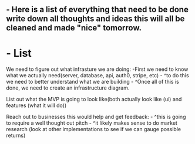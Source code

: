 ## - Here is a list of everything that need to be done write down all thoughts and ideas this will all be cleaned and made "nice" tomorrow.

# - List 

We need to figure out what infrasture we are doing:
    -First we need to know what we actually need(server, database, api, auth0, stripe, etc)
    - ^to do this we need to better understand what we are building 
    - ^Once all of this is done, we need to create an infrastructure diagram.

List out what the MVP is going to look like(both actually look like (ui) and features (what it will do))

Reach out to businesses this would help and get feedback:
    - ^this is going to require a well thought out pitch 
    - ^it likely makes sense to do market research (look at other implementations to see if we can gauge possible returns)

    


